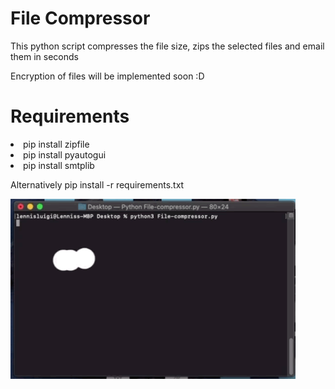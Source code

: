 # File Compressor
This python script compresses the file size, zips the selected files and email them in seconds
<p></p>
<p>Encryption of files will be implemented soon :D</p> 

# Requirements
<li>pip install zipfile</li> 
<li>pip install pyautogui</li>
<li>pip install smtplib</li>
<p></p>

<p>Alternatively pip install -r requirements.txt</p>
<p></p>


![](Compress.GIF)

